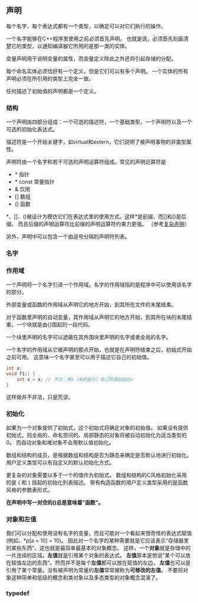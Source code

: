 ## 声明

每个名字，每个表达式都有一个类型，以确定可以对它们执行的操作。

一个名字能够在C++程序里使用之前必须首先声明。
也就是说，必须首先刻画清楚它的类型，以通知编译器它所用的是那一类的实体。

变量声明用于说明变量的属性，而变量定义除此之外还将引起存储的分配。

每个命名实体必须恰好有一个定义，但是它们可以有多个声明。
一个实体的所有声明必须在所引用的类型上完全一致。

任何描述了初始值的声明都是一个定义。

### 结构

一个声明由四部分组成：一个可选的描述符，一个基础类型，一个声明符以及一个可选的初始化表达式。

描述符是一个开始关键字，如virtual和extern，它们说明了被声明事物的非类型属性。

声明符由一个名字和若干可选的声明运算符组成。常见的声明远算符是

- \*        指针
- \* const  常量指针
- &         饮用
- []        数组
- ()        函数

\*、[]、()被设计为模仿它们在表达式里的使用方式。这样\*是前缀，而[]和()是后缀。
而且后缀的声明运算符比前缀的声明运算符约束力更强。
（参考[复杂声明](https://github.com/donfyy/Android/blob/master/ndk/c.md#%E4%BE%8B1%E5%A4%8D%E6%9D%82%E5%A3%B0%E6%98%8E)）

另外，声明中可以包含一个由逗号分隔的声明符列表。

### 名字

### 作用域

一个声明将一个名字引进一个作用域。名字的作用域指的是程序中可以使用该名字的部分。

外部变量或函数的作用域从声明它的地方开始，到其所在文件的末尾结束。

对于函数里声明的自动变量，其作用域从声明它的地方开始，到其所在块的末尾结束。一个块就是由{}围起的一段代码。

一个块里声明的名字可以遮蔽在其外围块里声明的名字或者全局的名字。

一个名字的作用域从它被声明的那点开始，也就是在声明符结束之后，初始式开始之前可用。
这意味一个名字甚至可以用于描述它自己的初始值。

```c++
int x;
void f1() {
    int x = x; // 不当：用x（未初始化）自己的值初始化x
}
```

这样做并不非法，只是荒谬。

### 初始化

如果为一个对象提供了初始式，这个初始式将确定对象的初始值。
如果没有提供初始式，则全局的、命名空间的、局部静态的对象将被自动初始化为适当类型的0。
而自动对象和堆对象不会用默认值初始化。

数组和结构的成员，是根据数组和结构是否为静态来确定是否默认地进行初始化。
用户定义类型可以有自定义的默认初始化方式。

更复杂的对象需要以多于一个的值作为初始式。
数组和结构的C风格初始化采用的是 { 和 } 括起的初始化列表描述。
带有构造函数的用户定义类型采用的是函数风格的参数表形式。

**在声明中写一对空的()总是意味着"函数"。**

### 对象和左值

我们可以分配和使用没有名字的变量，而且可能对一个看起来很奇怪的表达式赋值(例如、\*p\[a = 10\] = 10)。
因此对一个名字的某种需要就是它应该表示"存储器里的某些东西"。这也就是最简单最基本的对象概念。
这样，一个**对象**就是存储中的一片连续的区域。**左值**就是引用某个对象的表达式。
**左值**原本是想说"某个可以放在赋值左边的东西"。然而并不是每个**左值**都可以放在赋值的左边，
**左值**也可以是引用了某个常量。没有被声明为常量的**左值**常常被称为**可修改的左值**。
不要将对象这种简单和低级的概念和类对象以及多态类型的对象概念混淆了。

### typedef